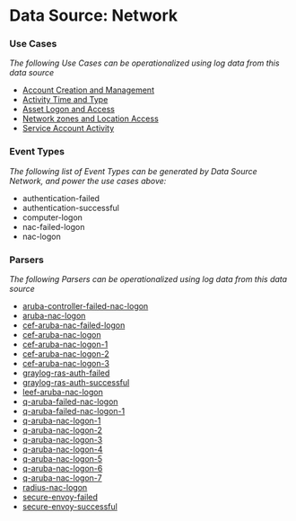 Data Source: Network
====================

### Use Cases

_The following Use Cases can be operationalized using log data from this data source_

* [Account Creation and Management](usecase_account_creation_and_management.md)
* [Activity Time  and Type](usecase_activity_time__and_type.md)
* [Asset Logon and Access](usecase_asset_logon_and_access.md)
* [Network zones and Location Access](usecase_network_zones_and_location_access.md)
* [Service Account Activity](usecase_service_account_activity.md)


### Event Types

_The following list of Event Types can be generated by Data Source Network, and power the use cases above:_

- authentication-failed
- authentication-successful
- computer-logon
- nac-failed-logon
- nac-logon


### Parsers

_The following Parsers can be operationalized using log data from this data source_

* [aruba-controller-failed-nac-logon](parserContent_aruba-controller-failed-nac-logon.md)
* [aruba-nac-logon](parserContent_aruba-nac-logon.md)
* [cef-aruba-nac-failed-logon](parserContent_cef-aruba-nac-failed-logon.md)
* [cef-aruba-nac-logon](parserContent_cef-aruba-nac-logon.md)
* [cef-aruba-nac-logon-1](parserContent_cef-aruba-nac-logon-1.md)
* [cef-aruba-nac-logon-2](parserContent_cef-aruba-nac-logon-2.md)
* [cef-aruba-nac-logon-3](parserContent_cef-aruba-nac-logon-3.md)
* [graylog-ras-auth-failed](parserContent_graylog-ras-auth-failed.md)
* [graylog-ras-auth-successful](parserContent_graylog-ras-auth-successful.md)
* [leef-aruba-nac-logon](parserContent_leef-aruba-nac-logon.md)
* [q-aruba-failed-nac-logon](parserContent_q-aruba-failed-nac-logon.md)
* [q-aruba-failed-nac-logon-1](parserContent_q-aruba-failed-nac-logon-1.md)
* [q-aruba-nac-logon-1](parserContent_q-aruba-nac-logon-1.md)
* [q-aruba-nac-logon-2](parserContent_q-aruba-nac-logon-2.md)
* [q-aruba-nac-logon-3](parserContent_q-aruba-nac-logon-3.md)
* [q-aruba-nac-logon-4](parserContent_q-aruba-nac-logon-4.md)
* [q-aruba-nac-logon-5](parserContent_q-aruba-nac-logon-5.md)
* [q-aruba-nac-logon-6](parserContent_q-aruba-nac-logon-6.md)
* [q-aruba-nac-logon-7](parserContent_q-aruba-nac-logon-7.md)
* [radius-nac-logon](parserContent_radius-nac-logon.md)
* [secure-envoy-failed](parserContent_secure-envoy-failed.md)
* [secure-envoy-successful](parserContent_secure-envoy-successful.md)
